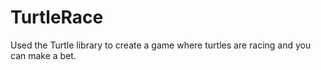 # TurtleRace
Used the Turtle library to create a game where turtles are racing and you can make a bet.
